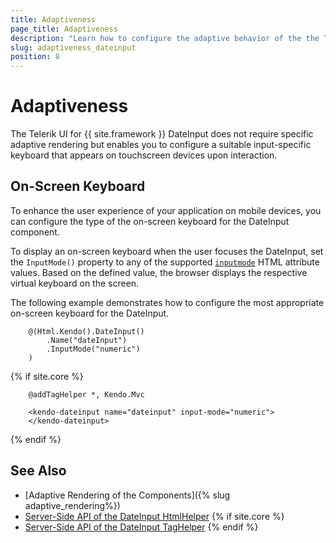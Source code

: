 ```yaml
---
title: Adaptiveness
page_title: Adaptiveness
description: "Learn how to configure the adaptive behavior of the the Telerik UI DateInput component for {{ site.framework }}."
slug: adaptiveness_dateinput
position: 8
---
```


# Adaptiveness

The Telerik UI for {{ site.framework }} DateInput does not require specific adaptive rendering but enables you to configure a suitable input-specific keyboard that appears on touchscreen devices upon interaction.

## On-Screen Keyboard

To enhance the user experience of your application on mobile devices, you can configure the type of the on-screen keyboard for the DateInput component.

To display an on-screen keyboard when the user focuses the DateInput, set the `InputMode()` property to any of the supported <a href="https://developer.mozilla.org/en-US/docs/Web/HTML/Global_attributes/inputmode#values" target="_blank">`inputmode`</a> HTML attribute values. Based on the defined value, the browser displays the respective virtual keyboard on the screen.

The following example demonstrates how to configure the most appropriate on-screen keyboard for the DateInput.

```HtmlHelper
    @(Html.Kendo().DateInput()
        .Name("dateInput")
        .InputMode("numeric")
    )
```
{% if site.core %}
```TagHelper
    @addTagHelper *, Kendo.Mvc

    <kendo-dateinput name="dateinput" input-mode="numeric">
    </kendo-dateinput>
```
{% endif %}

## See Also

* [Adaptive Rendering of the Components]({% slug adaptive_rendering%})
* [Server-Side API of the DateInput HtmlHelper](/api/dateinput)
{% if site.core %}
* [Server-Side API of the DateInput TagHelper](/api/taghelpers/dateinput)
{% endif %}